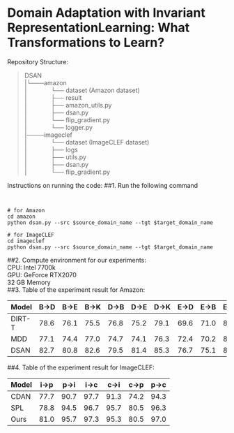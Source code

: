 # Domain Adaptation with Invariant RepresentationLearning: What Transformations to Learn?


Repository Structure:

>DSAN<br>
|└───amazon<br>
|&emsp;&emsp;&emsp;&emsp;└── dataset (Amazon dataset)<br>
|&emsp;&emsp;&emsp;&emsp;├── result<br>
|&emsp;&emsp;&emsp;&emsp;├── amazon_utils.py<br>
|&emsp;&emsp;&emsp;&emsp;├── dsan.py<br>
|&emsp;&emsp;&emsp;&emsp;└── flip_gradient.py<br>
|&emsp;&emsp;&emsp;&emsp;└── logger.py<br>
|────imageclef<br>
|&emsp;&emsp;&emsp;&emsp;└── dataset (ImageCLEF dataset)<br>
|&emsp;&emsp;&emsp;&emsp;├── logs<br>
|&emsp;&emsp;&emsp;&emsp;├── utils.py<br>
|&emsp;&emsp;&emsp;&emsp;├── dsan.py<br>
|&emsp;&emsp;&emsp;&emsp;└── flip_gradient.py<br>
>
Instructions on running the code: 
##1. Run the following command<br>
```   


# for Amazon
cd amazon
python dsan.py --src $source_domain_name --tgt $target_domain_name 

# for ImageCLEF
cd imageclef
python dsan.py --src $source_domain_name --tgt $target_domain_name
```

##2. Compute environment for our experiments:<br>
CPU: Intel 7700k<br>
GPU: GeForce RTX2070<br>
32 GB Memory<br>
##3. Table of the experiment result for Amazon:<br>

Model|B&rarr;D|B&rarr;E|B&rarr;K|D&rarr;B|D&rarr;E|D&rarr;K|E&rarr;D|E&rarr;B|E&rarr;K|K&rarr;B|K&rarr;D|K&rarr;E|
----  | ---      | ---      | ---      | ---      | ---      | ---      | ---      | ---      | ---      | ---      | ---      | ---      |
DIRT-T   | 78.6     | 76.1     |  75.5    |  76.8    |  75.2    |  79.1    |  69.6    |  71.0    |  84.2    | 69.2     |  73.3    |  79.5    |
MDD     | 77.1      | 74.4    |   77.0   | 74.7     |   74.1   |  76.3    |  72.4    | 70.2     |  83.3    |69.3      |73.2      |   82.8   |
DSAN    | 82.7     | 80.8     |  82.6    |  79.5    |  81.4    |  85.3    |  76.7    |  75.1    |  88.0    | 73.8     |  77.3    |  85.0    |

##4. Table of the experiment result for ImageCLEF:<br>

Model|i&rarr;p|p&rarr;i|i&rarr;c|c&rarr;i|c&rarr;p|p&rarr;c|
----  | ---   | ---    | ---    | ---    | ---    | ---    |
CDAN  | 77.7  | 90.7   |  97.7  | 91.3   |  74.2  | 94.3   | 
SPL   | 78.8  | 94.5   |  96.7  | 95.7   |  80.5  | 96.3   |  
Ours  | 81.0  | 95.7   |  97.3  | 95.3   |  80.5  | 97.0   | 
